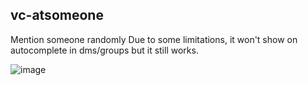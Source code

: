 ## vc-atsomeone

Mention someone randomly
Due to some limitations, it won't show on autocomplete in dms/groups but it still works.

![image](https://github.com/user-attachments/assets/35538b5c-2bfa-4184-b1be-6ffb6a59a2c6)
